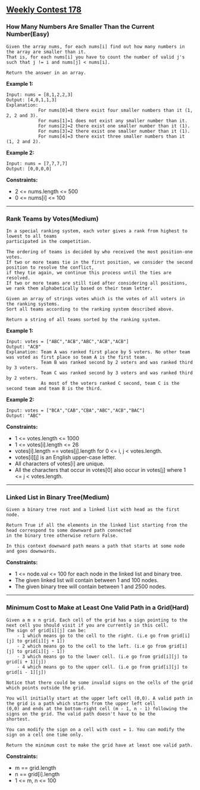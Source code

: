 ## [Weekly Contest 178](https://leetcode.com/contest/weekly-contest-178)

### How Many Numbers Are Smaller Than the Current Number(Easy)

    Given the array nums, for each nums[i] find out how many numbers in the array are smaller than it. 
    That is, for each nums[i] you have to count the number of valid j's such that j != i and nums[j] < nums[i].

    Return the answer in an array.

**Example 1:**

    Input: nums = [8,1,2,2,3]
    Output: [4,0,1,1,3]
    Explanation: 
                For nums[0]=8 there exist four smaller numbers than it (1, 2, 2 and 3). 
                For nums[1]=1 does not exist any smaller number than it.
                For nums[2]=2 there exist one smaller number than it (1). 
                For nums[3]=2 there exist one smaller number than it (1). 
                For nums[4]=3 there exist three smaller numbers than it (1, 2 and 2).
    
**Example 2:**

    Input: nums = [7,7,7,7]
    Output: [0,0,0,0]
 
**Constraints:**

- 2 <= nums.length <= 500
- 0 <= nums[i] <= 100

---

### Rank Teams by Votes(Medium)

    In a special ranking system, each voter gives a rank from highest to lowest to all teams 
    participated in the competition.

    The ordering of teams is decided by who received the most position-one votes. 
    If two or more teams tie in the first position, we consider the second position to resolve the conflict, 
    if they tie again, we continue this process until the ties are resolved. 
    If two or more teams are still tied after considering all positions, 
    we rank them alphabetically based on their team letter.

    Given an array of strings votes which is the votes of all voters in the ranking systems.
    Sort all teams according to the ranking system described above.

    Return a string of all teams sorted by the ranking system.

**Example 1:**

    Input: votes = ["ABC","ACB","ABC","ACB","ACB"]
    Output: "ACB"
    Explanation: Team A was ranked first place by 5 voters. No other team was voted as first place so team A is the first team.
                 Team B was ranked second by 2 voters and was ranked third by 3 voters.
                 Team C was ranked second by 3 voters and was ranked third by 2 voters.
                 As most of the voters ranked C second, team C is the second team and team B is the third.

**Example 2:**

    Input: votes = ["BCA","CAB","CBA","ABC","ACB","BAC"]
    Output: "ABC"
 
**Constraints:**

- 1 <= votes.length <= 1000
- 1 <= votes[i].length <= 26
- votes[i].length == votes[j].length for 0 <= i, j < votes.length.
- votes[i][j] is an English upper-case letter.
- All characters of votes[i] are unique.
- All the characters that occur in votes[0] also occur in votes[j] where 1 <= j < votes.length.

---

### Linked List in Binary Tree(Medium)

    Given a binary tree root and a linked list with head as the first node. 

    Return True if all the elements in the linked list starting from the head correspond to some downward path connected
    in the binary tree otherwise return False.

    In this context downward path means a path that starts at some node and goes downwards.

**Constraints:**

- 1 <= node.val <= 100 for each node in the linked list and binary tree.
- The given linked list will contain between 1 and 100 nodes.
- The given binary tree will contain between 1 and 2500 nodes.

---

### Minimum Cost to Make at Least One Valid Path in a Grid(Hard)

    Given a m x n grid. Each cell of the grid has a sign pointing to the next cell you should visit if you are currently in this cell.  
    The sign of grid[i][j] can be:
        - 1 which means go to the cell to the right. (i.e go from grid[i][j] to grid[i][j + 1])
        - 2 which means go to the cell to the left. (i.e go from grid[i][j] to grid[i][j - 1])
        - 3 which means go to the lower cell. (i.e go from grid[i][j] to grid[i + 1][j])
        - 4 which means go to the upper cell. (i.e go from grid[i][j] to grid[i - 1][j])
    
    Notice that there could be some invalid signs on the cells of the grid which points outside the grid.

    You will initially start at the upper left cell (0,0). A valid path in the grid is a path which starts from the upper left cell 
    (0,0) and ends at the bottom-right cell (m - 1, n - 1) following the signs on the grid. The valid path doesn't have to be the 
    shortest.

    You can modify the sign on a cell with cost = 1. You can modify the sign on a cell one time only.

    Return the minimum cost to make the grid have at least one valid path.  

**Constraints:**

- m == grid.length
- n == grid[i].length
- 1 <= m, n <= 100
